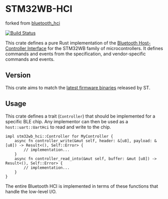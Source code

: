 # STM32WB-HCI

forked from [bluetooth_hci](https://github.com/danielgallagher0/bluetooth-hci)

[![Build Status](https://github.com/OueslatiGhaith/stm32wb-hci/actions/workflows/ci.yml/badge.svg)](https://github.com/OueslatiGhaith/stm32wb-hci/actions/workflows/ci.yml/badge.svg)

This crate defines a pure Rust implementation of the [Bluetooth Host-Controller Interface](https://github.com/STMicroelectronics/STM32CubeWB/) for the STM32WB family of microcontrollers. It defines commands
and events from the specification, and vendor-specific commands and events.

## Version

This crate aims to match the [latest firmware binaries](https://github.com/STMicroelectronics/STM32CubeWB/tree/master/Projects/STM32WB_Copro_Wireless_Binaries/STM32WB5x) released by ST. 

## Usage

This crate defines a trait (`Controller`) that should be implemented
for a specific BLE chip. Any implementor can then be used as a
`host::uart::UartHci` to read and write to the chip.

    impl stm32wb_hci::Controller for MyController {
        async fn controller_write(&mut self, header: &[u8], payload: &[u8]) -> Result<(), Self::Error> {
            // implementation...
        }
        async fn controller_read_into(&mut self, buffer: &mut [u8]) -> Result<(), Self::Error> {
            // implementation...
        }
    }

The entire Bluetooth HCI is implemented in terms of these functions
that handle the low-level I/O.
